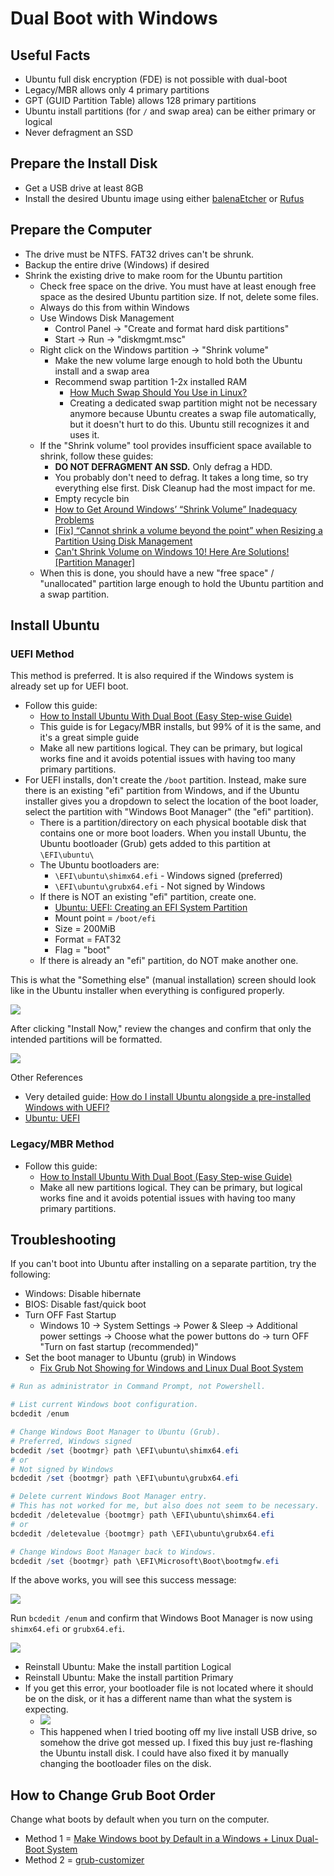 # Dual Boot with Windows

## Useful Facts
- Ubuntu full disk encryption (FDE) is not possible with dual-boot
- Legacy/MBR allows only 4 primary partitions
- GPT (GUID Partition Table) allows 128 primary partitions
- Ubuntu install partitions (for `/` and swap area) can be either primary or logical
- Never defragment an SSD

## Prepare the Install Disk
- Get a USB drive at least 8GB
- Install the desired Ubuntu image using either [balenaEtcher](https://www.balena.io/etcher) or [Rufus](https://rufus.ie/en/)

## Prepare the Computer
- The drive must be NTFS. FAT32 drives can't be shrunk.
- Backup the entire drive (Windows) if desired
- Shrink the existing drive to make room for the Ubuntu partition
	- Check free space on the drive. You must have at least enough free space as the desired Ubuntu partition size. If not, delete some files.
	- Always do this from within Windows
	- Use Windows Disk Management
		- Control Panel -> "Create and format hard disk partitions"
		- Start -> Run -> "diskmgmt.msc"
	- Right click on the Windows partition -> "Shrink volume"
		- Make the new volume large enough to hold both the Ubuntu install and a swap area
		- Recommend swap partition 1-2x installed RAM
			- [How Much Swap Should You Use in Linux?](https://itsfoss.com/swap-size/)
			- Creating a dedicated swap partition might not be necessary anymore because Ubuntu creates a swap file automatically, but it doesn't hurt to do this. Ubuntu still recognizes it and uses it.
	- If the "Shrink volume" tool provides insufficient space available to shrink, follow these guides:
		- **DO NOT DEFRAGMENT AN SSD.** Only defrag a HDD.
		- You probably don't need to defrag. It takes a long time, so try everything else first. Disk Cleanup had the most impact for me.
		- Empty recycle bin
		- [How to Get Around Windows’ “Shrink Volume” Inadequacy Problems](https://www.howtogeek.com/721/working-around-windows-vistas-shrink-volume-inadequacy-problems/)
		- [[Fix] “Cannot shrink a volume beyond the point” when Resizing a Partition Using Disk Management](https://www.winhelponline.com/blog/you-cannot-shrink-volume-beyond-point-disk-mgmt/)
		- [Can't Shrink Volume on Windows 10! Here Are Solutions! [Partition Manager]](https://www.partitionwizard.com/partitionmanager/cannot-shrink-volume-win10.html)
	- When this is done, you should have a new "free space" / "unallocated" partition large enough to hold the Ubuntu partition and a swap partition.

## Install Ubuntu

### UEFI Method

This method is preferred. It is also required if the Windows system is already set up for UEFI boot.
- Follow this guide:
	- [How to Install Ubuntu With Dual Boot (Easy Step-wise Guide)](https://bhrigu.medium.com/how-to-install-ubuntu-with-dual-boot-easy-step-wise-guide-5bffddb8b548)
	- This guide is for Legacy/MBR installs, but 99% of it is the same, and it's a great simple guide
	- Make all new partitions logical. They can be primary, but logical works fine and it avoids potential issues with having too many primary partitions.
- For UEFI installs, don't create the `/boot` partition. Instead, make sure there is an existing "efi" partition from Windows, and if the Ubuntu installer gives you a dropdown to select the location of the boot loader, select the partition with "Windows Boot Manager" (the "efi" partition).
	- There is a partition/directory on each physical bootable disk that contains one or more boot loaders. When you install Ubuntu, the Ubuntu bootloader (Grub) gets added to this partition at `\EFI\ubuntu\`
	- The Ubuntu bootloaders are:
		- `\EFI\ubuntu\shimx64.efi` - Windows signed (preferred)
		- `\EFI\ubuntu\grubx64.efi` - Not signed by Windows
	- If there is NOT an existing "efi" partition, create one.
		- [Ubuntu: UEFI: Creating an EFI System Partition](https://help.ubuntu.com/community/UEFI#Creating_an_EFI_System_Partition)
		- Mount point = `/boot/efi`
		- Size = 200MiB
		- Format = FAT32
		- Flag = "boot"
	- If there is already an "efi" partition, do NOT make another one.

This is what the "Something else" (manual installation) screen should look like in the Ubuntu installer when everything is configured properly.

![](./dual-boot-with-windows/Ubuntu_UEFI_Install_230308_IMG_1253.jpg)

After clicking "Install Now," review the changes and confirm that only the intended partitions will be formatted.

![](./dual-boot-with-windows/Ubuntu_UEFI_Install_230308_IMG_1254.jpg)

Other References
- Very detailed guide: [How do I install Ubuntu alongside a pre-installed Windows with UEFI?](https://askubuntu.com/questions/221835/how-do-i-install-ubuntu-alongside-a-pre-installed-windows-with-uefi)
- [Ubuntu: UEFI](https://help.ubuntu.com/community/UEFI)

### Legacy/MBR Method

- Follow this guide:
	- [How to Install Ubuntu With Dual Boot (Easy Step-wise Guide)](https://bhrigu.medium.com/how-to-install-ubuntu-with-dual-boot-easy-step-wise-guide-5bffddb8b548)
	- Make all new partitions logical. They can be primary, but logical works fine and it avoids potential issues with having too many primary partitions.

## Troubleshooting

If you can't boot into Ubuntu after installing on a separate partition, try the following:
- Windows:  Disable hibernate
- BIOS:  Disable fast/quick boot
- Turn OFF Fast Startup
	- Windows 10 -> System Settings -> Power & Sleep -> Additional power settings -> Choose what the power buttons do -> turn OFF "Turn on fast startup (recommended)"
- Set the boot manager to Ubuntu (grub) in Windows
	- [Fix Grub Not Showing for Windows and Linux Dual Boot System](https://itsfoss.com/no-grub-windows-linux/#method-3-set-linux-boot-for-efi-from-windows-last-resort-)

```powershell
# Run as administrator in Command Prompt, not Powershell.

# List current Windows boot configuration.
bcdedit /enum

# Change Windows Boot Manager to Ubuntu (Grub).
# Preferred, Windows signed
bcdedit /set {bootmgr} path \EFI\ubuntu\shimx64.efi
# or
# Not signed by Windows
bcdedit /set {bootmgr} path \EFI\ubuntu\grubx64.efi

# Delete current Windows Boot Manager entry.
# This has not worked for me, but also does not seem to be necessary.
bcdedit /deletevalue {bootmgr} path \EFI\ubuntu\shimx64.efi
# or
bcdedit /deletevalue {bootmgr} path \EFI\ubuntu\grubx64.efi

# Change Windows Boot Manager back to Windows.
bcdedit /set {bootmgr} path \EFI\Microsoft\Boot\bootmgfw.efi
```

If the above works, you will see this success message:

![](./dual-boot-with-windows/UbuntuDualBoot_NoGrub_WindowsFix_230308.png)

Run `bcdedit /enum` and confirm that Windows Boot Manager is now using `shimx64.efi` or `grubx64.efi`.

![](./dual-boot-with-windows/WindowsBootManager_bcdedit_Desktop_230309_Marked.png)

- Reinstall Ubuntu:  Make the install partition Logical
- Reinstall Ubuntu:  Make the install partition Primary
- If you get this error, your bootloader file is not located where it should be on the disk, or it has a different name than what the system is expecting.
	- ![](./dual-boot-with-windows/Ubuntu_BootError_230308_IMG_1252.jpg)
	- This happened when I tried booting off my live install USB drive, so somehow the drive got messed up. I fixed this buy just re-flashing the Ubuntu install disk. I could have also fixed it by manually changing the bootloader files on the disk.

## How to Change Grub Boot Order

Change what boots by default when you turn on the computer.
- Method 1 = [Make Windows boot by Default in a Windows + Linux Dual-Boot System](https://www.techmesto.com/set-windows-as-default-in-linux-dual-boot/)
- Method 2 = [grub-customizer](https://pureinfotech.com/dual-boot-ubuntu-windows-10/#customize_ubuntu_grub)